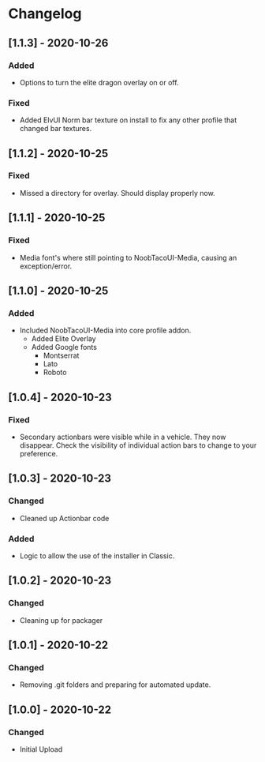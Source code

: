 # Changelog

## [1.1.3] - 2020-10-26
### Added
- Options to turn the elite dragon overlay on or off.

### Fixed
- Added ElvUI Norm bar texture on install to fix any other profile that changed bar textures.

## [1.1.2] - 2020-10-25
### Fixed
- Missed a directory for overlay. Should display properly now. 

## [1.1.1] - 2020-10-25
### Fixed
- Media font's where still pointing to NoobTacoUI-Media, causing an exception/error.

## [1.1.0] - 2020-10-25
### Added
- Included NoobTacoUI-Media into core profile addon.
  - Added Elite Overlay
  - Added Google fonts
    - Montserrat
    - Lato
    - Roboto

## [1.0.4] - 2020-10-23
### Fixed
- Secondary actionbars were visible while in a vehicle. They now disappear. Check the visibility of individual action bars to change to your preference. 

## [1.0.3] - 2020-10-23
### Changed
- Cleaned up Actionbar code

### Added
- Logic to allow the use of the installer in Classic.

## [1.0.2] - 2020-10-23
### Changed
- Cleaning up for packager

## [1.0.1] - 2020-10-22
### Changed
- Removing .git folders and preparing for automated update.

## [1.0.0] - 2020-10-22
### Changed
- Initial Upload
